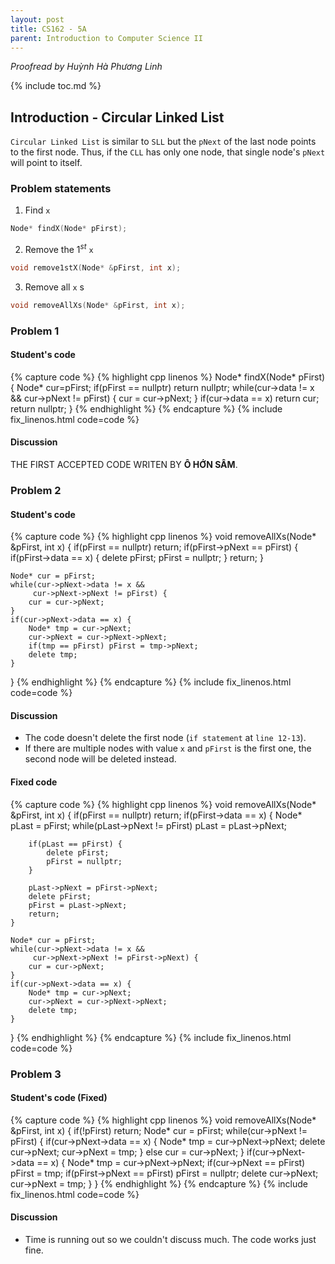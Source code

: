 ```yaml
---
layout: post
title: CS162 - 5A
parent: Introduction to Computer Science II
--- 
```


*Proofread by Huỳnh Hà Phương Linh*

{% include toc.md %}

## Introduction - Circular Linked List

``Circular Linked List`` is similar to ``SLL`` but the ``pNext`` of the last node points to the first node. Thus, if the ``CLL`` has only one node, that single node's ``pNext`` will point to itself.

### Problem statements

1. Find ``x``
```cpp
Node* findX(Node* pFirst);
```

2. Remove the $1^{st}$ ``x``
```cpp
void remove1stX(Node* &pFirst, int x);
```

3. Remove all ``x`` s
```cpp
void removeAllXs(Node* &pFirst, int x);
```

### Problem 1
#### Student's code

{% capture code %}
{% highlight cpp linenos %}
Node* findX(Node* pFirst) {
    Node* cur=pFirst;
    if(pFirst == nullptr)
        return nullptr;
    while(cur->data != x && cur->pNext != pFirst) {
        cur = cur->pNext;
    }
    if(cur->data == x)
        return cur;
    return nullptr;
}
{% endhighlight %}
{% endcapture %}
{% include fix_linenos.html code=code %}

#### Discussion

THE FIRST ACCEPTED CODE WRITEN BY **Ô HỚN SÂM**.

### Problem 2
#### Student's code

{% capture code %}
{% highlight cpp linenos %}
void removeAllXs(Node* &pFirst, int x) {
    if(pFirst == nullptr) return;
    if(pFirst->pNext == pFirst) {
        if(pFirst->data == x) {
            delete pFirst;
            pFirst = nullptr;
        }
        return;
    }
    
    Node* cur = pFirst;
    while(cur->pNext->data != x &&
         cur->pNext->pNext != pFirst) {
        cur = cur->pNext;
    }
    if(cur->pNext->data == x) {
        Node* tmp = cur->pNext;
        cur->pNext = cur->pNext->pNext;
        if(tmp == pFirst) pFirst = tmp->pNext;
        delete tmp;
    }
}
{% endhighlight %}
{% endcapture %}
{% include fix_linenos.html code=code %}

#### Discussion

- The code doesn't delete the first node (``if statement`` at ``line 12-13``).
- If there are multiple nodes with value ``x`` and ``pFirst`` is the first one, the second node will be deleted instead.

#### Fixed code

{% capture code %}
{% highlight cpp linenos %}
void removeAllXs(Node* &pFirst, int x) {
    if(pFirst == nullptr) return;
    if(pFirst->data == x) {
        Node* pLast = pFirst;
        while(pLast->pNext != pFirst) 
            pLast = pLast->pNext;
        
        if(pLast == pFirst) {
            delete pFirst;
            pFirst = nullptr;
        }
        
        pLast->pNext = pFirst->pNext;
        delete pFirst;
        pFirst = pLast->pNext;
        return;
    }
    
    Node* cur = pFirst;
    while(cur->pNext->data != x &&
         cur->pNext->pNext != pFirst->pNext) {
        cur = cur->pNext;
    }
    if(cur->pNext->data == x) {
        Node* tmp = cur->pNext;
        cur->pNext = cur->pNext->pNext;
        delete tmp;
    }
}
{% endhighlight %}
{% endcapture %}
{% include fix_linenos.html code=code %}

### Problem 3
#### Student's code (Fixed)
{% capture code %}
{% highlight cpp linenos %}
void removeAllXs(Node* &pFirst, int x) {
    if(!pFirst) return;
    Node* cur = pFirst;
    while(cur->pNext != pFirst) {
        if(cur->pNext->data == x) {
            Node* tmp = cur->pNext->pNext;
            delete cur->pNext;
            cur->pNext = tmp;
        }
        else cur = cur->pNext;
    }
    if(cur->pNext->data == x) {
        Node* tmp = cur->pNext->pNext;
        if(cur->pNext == pFirst) pFirst = tmp;
        if(pFirst->pNext == pFirst)
            pFirst = nullptr;
        delete cur->pNext;
        cur->pNext = tmp;
    }
}
{% endhighlight %}
{% endcapture %}
{% include fix_linenos.html code=code %}

#### Discussion
- Time is running out so we couldn't discuss much. The code works just fine.